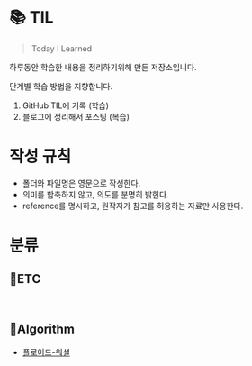 # 📚 TIL
> Today I Learned

하루동안 학습한 내용을 정리하기위해 만든 저장소입니다.

단계별 학습 방법을 지향합니다.

1.  GitHub TIL에 기록 (학습)
2.  블로그에 정리해서 포스팅 (복습) 

  
# 작성 규칙
- 폴더와 파일명은 영문으로 작성한다.
- 의미를 함축하지 않고, 의도를 분명히 밝힌다.
- reference를 명시하고, 원작자가 참고를 허용하는 자료만 사용한다.

# 분류

## 📌ETC
<br>

## 📌Algorithm
- [플로이드-워셜](https://github.com/COBI-98/TIL/blob/main/Algorithm/Floyd_warshall.md)
